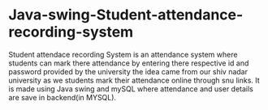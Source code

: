 # Java-swing-Student-attendance-recording-system
Student attendace recording System is an attendance system where students can mark there attendance by entering there respective id and password provided by the university
the idea came from our shiv nadar university as we students mark their attendance online through snu links.
It is made using Java swing and mySQL where attendance and user details are save in backend(in MYSQL).
